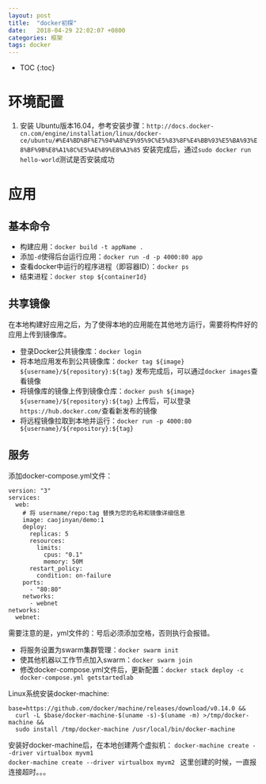 ```yaml
---
layout: post
title:  "docker初探"
date:   2018-04-29 22:02:07 +0800
categories: 框架
tags: docker
---
```


* TOC
{:toc}


# 环境配置

1. 安装
Ubuntu版本16.04，参考安装步骤：`http://docs.docker-cn.com/engine/installation/linux/docker-ce/ubuntu/#%E4%BD%BF%E7%94%A8%E9%95%9C%E5%83%8F%E4%BB%93%E5%BA%93%E8%BF%9B%E8%A1%8C%E5%AE%89%E8%A3%85`
安装完成后，通过`sudo docker run hello-world`测试是否安装成功


# 应用

## 基本命令

* 构建应用：`docker build -t appName .`
* 添加`-d`使得后台运行应用：`docker run -d -p 4000:80 app`
* 查看docker中运行的程序进程（即容器ID）：`docker ps`
* 结束进程：`docker stop ${containerId}`

## 共享镜像

在本地构建好应用之后，为了使得本地的应用能在其他地方运行，需要将构件好的应用上传到镜像库。
* 登录Docker公共镜像库：`docker login`
* 将本地应用发布到公共镜像库：`docker tag ${image} ${username}/${repository}:${tag}`
发布完成后，可以通过`docker images`查看镜像
* 将镜像库的镜像上传到镜像仓库：`docker push ${image} ${username}/${repository}:${tag}`
上传后，可以登录`https://hub.docker.com/`查看新发布的镜像
* 将远程镜像拉取到本地并运行：`docker run -p 4000:80 ${username}/${repository}:${tag}`

## 服务

添加docker-compose.yml文件：

~~~
version: "3"
services:
  web:
    # 将 username/repo:tag 替换为您的名称和镜像详细信息
    image: caojinyan/demo:1
    deploy:
      replicas: 5
      resources:
        limits:
          cpus: "0.1"
          memory: 50M
      restart_policy:
        condition: on-failure
    ports:
      - "80:80"
    networks:
      - webnet
networks:
  webnet:
~~~
需要注意的是，yml文件的：号后必须添加空格，否则执行会报错。

* 将服务设置为swarm集群管理：`docker swarm init`    
* 使其他机器以工作节点加入swarm：`docker swarm join`
* 修改docker-compose.yml文件后，更新配置：`docker stack deploy -c docker-compose.yml getstartedlab`

Linux系统安装docker-machine:

~~~
base=https://github.com/docker/machine/releases/download/v0.14.0 &&
  curl -L $base/docker-machine-$(uname -s)-$(uname -m) >/tmp/docker-machine &&
  sudo install /tmp/docker-machine /usr/local/bin/docker-machine
~~~
安装好docker-machine后，在本地创建两个虚拟机：
`docker-machine create --driver virtualbox myvm1`    
`docker-machine create --driver virtualbox myvm2
`
这里创建的时候，一直报连接超时。。。
